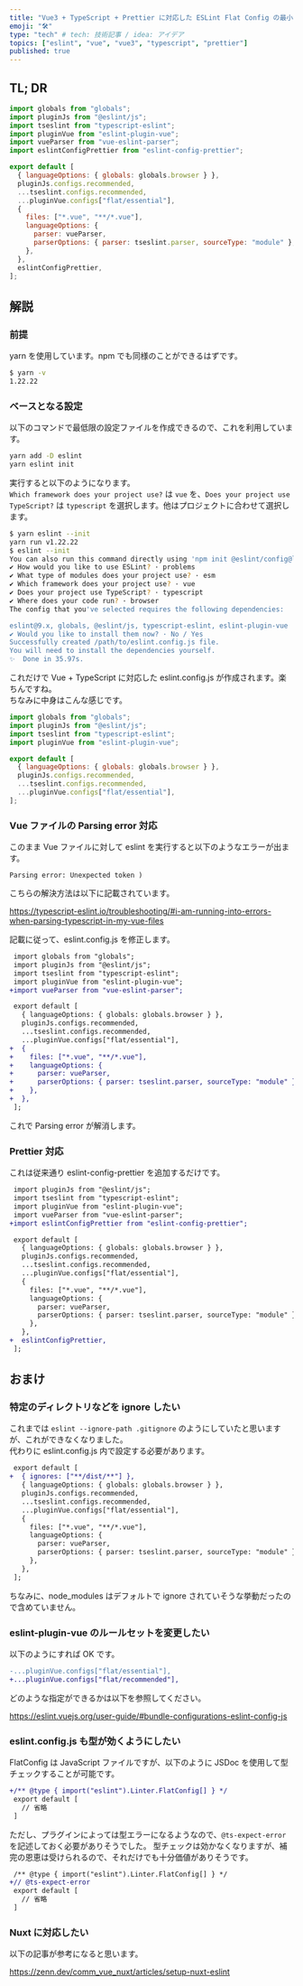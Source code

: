 ```yaml
---
title: "Vue3 + TypeScript + Prettier に対応した ESLint Flat Config の最小構成"
emoji: "🛠"
type: "tech" # tech: 技術記事 / idea: アイデア
topics: ["eslint", "vue", "vue3", "typescript", "prettier"]
published: true
---
```


## TL; DR

```js:eslint.config.js
import globals from "globals";
import pluginJs from "@eslint/js";
import tseslint from "typescript-eslint";
import pluginVue from "eslint-plugin-vue";
import vueParser from "vue-eslint-parser";
import eslintConfigPrettier from "eslint-config-prettier";

export default [
  { languageOptions: { globals: globals.browser } },
  pluginJs.configs.recommended,
  ...tseslint.configs.recommended,
  ...pluginVue.configs["flat/essential"],
  {
    files: ["*.vue", "**/*.vue"],
    languageOptions: {
      parser: vueParser,
      parserOptions: { parser: tseslint.parser, sourceType: "module" },
    },
  },
  eslintConfigPrettier,
];
```

## 解説

### 前提

yarn を使用しています。npm でも同様のことができるはずです。

```bash
$ yarn -v
1.22.22
```

### ベースとなる設定

以下のコマンドで最低限の設定ファイルを作成できるので、これを利用しています。

```bash
yarn add -D eslint
yarn eslint init
```

実行すると以下のようになります。  
`Which framework does your project use?` は `vue` を、`Does your project use TypeScript?` は `typescript` を選択します。他はプロジェクトに合わせて選択します。

```bash
$ yarn eslint --init
yarn run v1.22.22
$ eslint --init
You can also run this command directly using 'npm init @eslint/config@latest'.
✔ How would you like to use ESLint? · problems
✔ What type of modules does your project use? · esm
✔ Which framework does your project use? · vue
✔ Does your project use TypeScript? · typescript
✔ Where does your code run? · browser
The config that you've selected requires the following dependencies:

eslint@9.x, globals, @eslint/js, typescript-eslint, eslint-plugin-vue
✔ Would you like to install them now? · No / Yes
Successfully created /path/to/eslint.config.js file.
You will need to install the dependencies yourself.
✨  Done in 35.97s.
```

これだけで Vue + TypeScript に対応した eslint.config.js が作成されます。楽ちんですね。  
ちなみに中身はこんな感じです。

```js:eslint.config.js
import globals from "globals";
import pluginJs from "@eslint/js";
import tseslint from "typescript-eslint";
import pluginVue from "eslint-plugin-vue";

export default [
  { languageOptions: { globals: globals.browser } },
  pluginJs.configs.recommended,
  ...tseslint.configs.recommended,
  ...pluginVue.configs["flat/essential"],
];
```

### Vue ファイルの Parsing error 対応

このまま Vue ファイルに対して eslint を実行すると以下のようなエラーが出ます。

```
Parsing error: Unexpected token )
```

こちらの解決方法は以下に記載されています。

https://typescript-eslint.io/troubleshooting/#i-am-running-into-errors-when-parsing-typescript-in-my-vue-files

記載に従って、eslint.config.js を修正します。

```diff js:eslint.config.js
 import globals from "globals";
 import pluginJs from "@eslint/js";
 import tseslint from "typescript-eslint";
 import pluginVue from "eslint-plugin-vue";
+import vueParser from "vue-eslint-parser";

 export default [
   { languageOptions: { globals: globals.browser } },
   pluginJs.configs.recommended,
   ...tseslint.configs.recommended,
   ...pluginVue.configs["flat/essential"],
+  {
+    files: ["*.vue", "**/*.vue"],
+    languageOptions: {
+      parser: vueParser,
+      parserOptions: { parser: tseslint.parser, sourceType: "module" },
+    },
+  },
 ];
```

これで Parsing error が解消します。

### Prettier 対応

これは従来通り eslint-config-prettier を追加するだけです。

```diff js:eslint.config.js
 import pluginJs from "@eslint/js";
 import tseslint from "typescript-eslint";
 import pluginVue from "eslint-plugin-vue";
 import vueParser from "vue-eslint-parser";
+import eslintConfigPrettier from "eslint-config-prettier";

 export default [
   { languageOptions: { globals: globals.browser } },
   pluginJs.configs.recommended,
   ...tseslint.configs.recommended,
   ...pluginVue.configs["flat/essential"],
   {
     files: ["*.vue", "**/*.vue"],
     languageOptions: {
       parser: vueParser,
       parserOptions: { parser: tseslint.parser, sourceType: "module" },
     },
   },
+  eslintConfigPrettier,
 ];
```

## おまけ

### 特定のディレクトリなどを ignore したい

これまでは `eslint --ignore-path .gitignore` のようにしていたと思いますが、これができなくなりました。  
代わりに eslint.config.js 内で設定する必要があります。

```diff js:eslint.config.js
 export default [
+  { ignores: ["**/dist/**"] },
   { languageOptions: { globals: globals.browser } },
   pluginJs.configs.recommended,
   ...tseslint.configs.recommended,
   ...pluginVue.configs["flat/essential"],
   {
     files: ["*.vue", "**/*.vue"],
     languageOptions: {
       parser: vueParser,
       parserOptions: { parser: tseslint.parser, sourceType: "module" },
     },
   },
 ];
```

ちなみに、node_modules はデフォルトで ignore されていそうな挙動だったので含めていません。

### eslint-plugin-vue のルールセットを変更したい

以下のようにすれば OK です。

```diff js:eslint.config.js
-...pluginVue.configs["flat/essential"],
+...pluginVue.configs["flat/recommended"],
```

どのような指定ができるかは以下を参照してください。

https://eslint.vuejs.org/user-guide/#bundle-configurations-eslint-config-js

### eslint.config.js も型が効くようにしたい

FlatConfig は JavaScript ファイルですが、以下のように JSDoc を使用して型チェックすることが可能です。

```diff js:eslint.config.js
+/** @type { import("eslint").Linter.FlatConfig[] } */
 export default [
   // 省略
 ]
```

ただし、プラグインによっては型エラーになるようなので、`@ts-expect-error` を記述しておく必要がありそうでした。
型チェックは効かなくなりますが、補完の恩恵は受けられるので、それだけでも十分価値がありそうです。

```diff js:eslint.config.js
 /** @type { import("eslint").Linter.FlatConfig[] } */
+// @ts-expect-error
 export default [
   // 省略
 ]
```

### Nuxt に対応したい

以下の記事が参考になると思います。

https://zenn.dev/comm_vue_nuxt/articles/setup-nuxt-eslint
